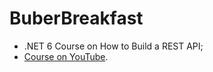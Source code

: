 # BuberBreakfast
- .NET 6 Course on How to Build a REST API;
- [Course on YouTube](https://www.youtube.com/watch?v=PmDJIooZjBE).
